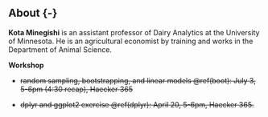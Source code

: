 
## About {-} 

__Kota Minegishi__ is an assistant professor of Dairy Analytics at the University of Minnesota. He is an agricultural economist by training and works in the Department of Animal Science.    


__Workshop__ 

- ~~random sampling, bootstrapping, and linear models \@ref(boot): July 3, 5-6pm (4:30 recap), Haecker 365~~

- ~~dplyr and ggplot2 exercise \@ref(dplyr): April 20, 5-6pm, Haecker 365.~~




